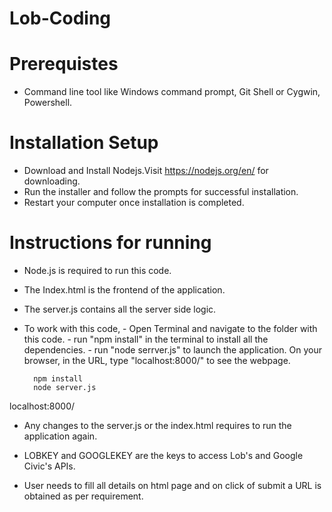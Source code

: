 # Lob-Coding

# Prerequistes
* Command line tool like Windows command prompt, Git Shell or Cygwin, Powershell.

# Installation Setup

* Download and Install Nodejs.Visit https://nodejs.org/en/ for downloading.
* Run the installer and follow the prompts for successful installation.
* Restart your computer once installation is completed.

# Instructions for running 

* Node.js is required to run this code.

* The Index.html is the frontend of the application.

* The server.js contains all the server side logic.

* To work with this code, - Open Terminal and navigate to the folder with this code. - run "npm install" in the terminal to install all the dependencies. - run "node serrver.js" to launch the application. On your browser, in the URL, type "localhost:8000/" to see the webpage.

  		npm install
  		node server.js
localhost:8000/

* Any changes to the server.js or the index.html requires to run the application again.

* LOBKEY and GOOGLEKEY are the keys to access Lob's and Google Civic's APIs.
* User needs to fill all details on html page and on click of submit a URL is obtained as per requirement.

